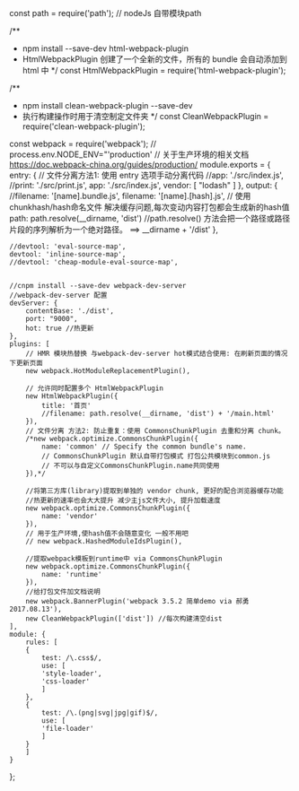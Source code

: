 const path = require('path'); // nodeJs 自带模块path

/**
 * npm install --save-dev html-webpack-plugin
 * HtmlWebpackPlugin 创建了一个全新的文件，所有的 bundle 会自动添加到 html 中
 */
 const HtmlWebpackPlugin = require('html-webpack-plugin');

/**
 * npm install clean-webpack-plugin --save-dev
 * 执行构建操作时用于清空制定文件夹
 */
const CleanWebpackPlugin = require('clean-webpack-plugin');

const webpack = require('webpack');
// process.env.NODE_ENV="'production'
// 关于生产环境的相关文档 <https://doc.webpack-china.org/guides/production/>
 module.exports = {
 	entry: {
		// 文件分离方法1: 使用 entry 选项手动分离代码
 		//app: './src/index.js',
 		//print: './src/print.js',
        app: './src/index.js',
		vendor: [
			"lodash"
		]
 	},
 	output: {
 		//filename: '[name].bundle.js',
		filename: '[name].[hash].js', // 使用chunkhash/hash命名文件 解决缓存问题,每次变动内容打包都会生成新的hash值
 		path: path.resolve(__dirname, 'dist') //path.resolve() 方法会把一个路径或路径片段的序列解析为一个绝对路径。 ==> __dirname + '/dist'
 	},

    //devtool: 'eval-source-map',
    devtool: 'inline-source-map',
    //devtool: 'cheap-module-eval-source-map',


 	//cnpm install --save-dev webpack-dev-server
 	//webpack-dev-server 配置
	devServer: {
		contentBase: './dist',
		port: "9000",
        hot: true //热更新
	},
 	plugins: [
        // HMR 模块热替换 与webpack-dev-server hot模式结合使用: 在刷新页面的情况下更新页面
        new webpack.HotModuleReplacementPlugin(),

        // 允许同时配置多个 HtmlWebpackPlugin
	 	new HtmlWebpackPlugin({
	 		title: '首页'
            //filename: path.resolve(__dirname, 'dist') + '/main.html'
	 	}),
		// 文件分离 方法2: 防止重复：使用 CommonsChunkPlugin 去重和分离 chunk。
		/*new webpack.optimize.CommonsChunkPlugin({
			name: 'common' // Specify the common bundle's name.
			// CommonsChunkPlugin 默认自带打包模式 打包公共模块到common.js
			// 不可以与自定义CommonsChunkPlugin.name共同使用
		}),*/

		//将第三方库(library)提取到单独的 vendor chunk, 更好的配合浏览器缓存功能
		//热更新的速率也会大大提升 减少主js文件大小, 提升加载速度
		new webpack.optimize.CommonsChunkPlugin({
			name: 'vendor'
		}),
		// 用于生产环境,使hash值不会随意变化 一般不用吧
		// new webpack.HashedModuleIdsPlugin(),

		//提取webpack模板到runtime中 via CommonsChunkPlugin
		new webpack.optimize.CommonsChunkPlugin({
			name: 'runtime'
    	}),
		//给打包文件加文档说明
		new webpack.BannerPlugin('webpack 3.5.2 简单demo via 郝勇 2017.08.13'),
	 	new CleanWebpackPlugin(['dist']) //每次构建清空dist
 	],
 	module: {
 		rules: [
 		{
 			test: /\.css$/,
 			use: [
 			'style-loader',
 			'css-loader'
 			]
 		},
 		{
 			test: /\.(png|svg|jpg|gif)$/,
 			use: [
 			'file-loader'
 			]
 		}
 		]
 	}
 };